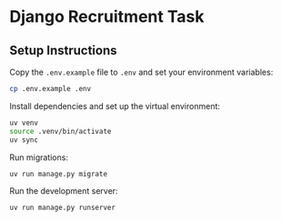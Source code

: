 # Django Recruitment Task

## Setup Instructions

Copy the `.env.example` file to `.env` and set your environment variables:

```bash
cp .env.example .env
```

Install dependencies and set up the virtual environment:

```bash
uv venv
source .venv/bin/activate
uv sync
```

Run migrations:

```bash
uv run manage.py migrate
```

Run the development server:

```bash
uv run manage.py runserver
```
